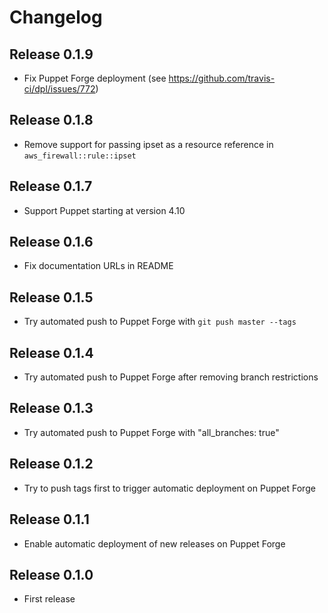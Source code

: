 # Changelog

## Release 0.1.9

* Fix Puppet Forge deployment
  (see https://github.com/travis-ci/dpl/issues/772)

## Release 0.1.8

* Remove support for passing ipset as a resource reference in
  ``aws_firewall::rule::ipset``

## Release 0.1.7

* Support Puppet starting at version 4.10

## Release 0.1.6

* Fix documentation URLs in README

## Release 0.1.5

* Try automated push to Puppet Forge with ``git push master --tags``

## Release 0.1.4

* Try automated push to Puppet Forge after removing branch restrictions

## Release 0.1.3

* Try automated push to Puppet Forge with "all_branches: true"

## Release 0.1.2

* Try to push tags first to trigger automatic deployment on Puppet Forge

## Release 0.1.1

* Enable automatic deployment of new releases on Puppet Forge

## Release 0.1.0

* First release
